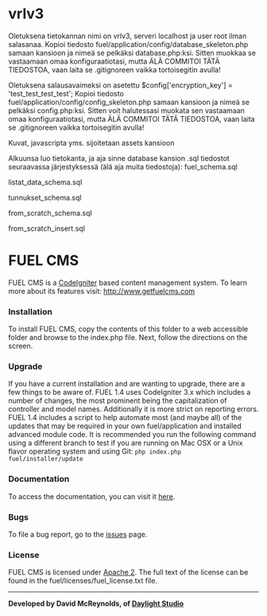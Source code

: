 # vrlv3

Oletuksena tietokannan nimi on vrlv3, serveri localhost ja user root ilman salasanaa. 
Kopioi tiedosto fuel/application/config/database_skeleton.php samaan kansioon ja nimeä se pelkäksi database.php:ksi. 
Sitten muokkaa se vastaamaan omaa konfiguraatiotasi, mutta ÄLÄ COMMITOI TÄTÄ TIEDOSTOA, vaan laita se .gitignoreen vaikka tortoisegitin avulla!

Oletuksena salausavaimeksi on asetettu $config['encryption_key'] = 'test_test_test_test';
Kopioi tiedosto fuel/application/config/config_skeleton.php samaan kansioon ja nimeä se pelkäksi config.php:ksi. 
Sitten voit halutessasi muokata sen vastaamaan omaa konfiguraatiotasi, mutta ÄLÄ COMMITOI TÄTÄ TIEDOSTOA, vaan laita se .gitignoreen vaikka tortoisegitin avulla!

Kuvat, javascripta yms. sijoitetaan assets kansioon

Alkuunsa luo tietokanta, ja aja sinne database kansion .sql tiedostot seuraavassa järjestyksessä (älä aja muita tiedostoja):
fuel_schema.sql

listat_data_schema.sql 

tunnukset_schema.sql

from_scratch_schema.sql

from_scratch_insert.sql




# FUEL CMS
FUEL CMS is a [CodeIgniter](https://codeigniter.com) based content management system. To learn more about its features visit: http://www.getfuelcms.com

### Installation
To install FUEL CMS, copy the contents of this folder to a web accessible folder and browse to the index.php file. Next, follow the directions on the screen. 

### Upgrade
If you have a current installation and are wanting to upgrade, there are a few things to be aware of. FUEL 1.4 uses CodeIgniter 3.x which includes a number of changes, the most prominent being the capitalization of controller and model names. Additionally it is more strict on reporting errors. FUEL 1.4 includes a script to help automate most (and maybe all) of the updates that may be required in your own fuel/application and installed advanced module code. It is recommended you run the following command using a different branch to test if you are running on Mac OSX or a Unix flavor operating system and using Git:
``php index.php fuel/installer/update``

### Documentation
To access the documentation, you can visit it [here](http://docs.getfuelcms.com).

### Bugs
To file a bug report, go to the [issues](http://github.com/daylightstudio/FUEL-CMS/issues) page.

### License
FUEL CMS is licensed under [Apache 2](http://www.apache.org/licenses/LICENSE-2.0.html). The full text of the license can be found in the fuel/licenses/fuel_license.txt file.

___

__Developed by David McReynolds, of [Daylight Studio](http://www.thedaylightstudio.com/)__